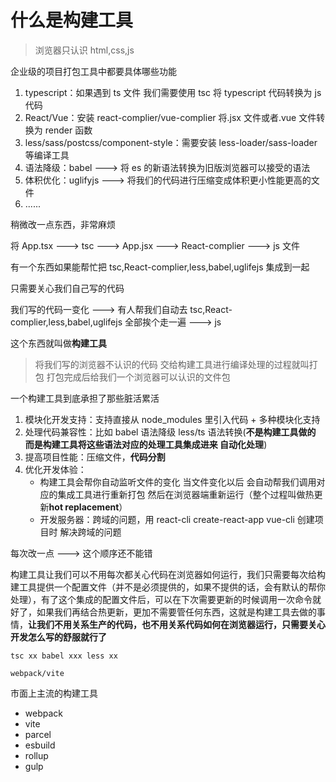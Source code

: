 # 什么是构建工具

> 浏览器只认识 html,css,js

企业级的项目打包工具中都要具体哪些功能

1. typescript：如果遇到 ts 文件 我们需要使用 tsc 将 typescript 代码转换为 js 代码
2. React/Vue：安装 react-complier/vue-complier 将.jsx 文件或者.vue 文件转换为 render 函数
3. less/sass/postcss/component-style：需要安装 less-loader/sass-loader 等编译工具
4. 语法降级：babel ---> 将 es 的新语法转换为旧版浏览器可以接受的语法
5. 体积优化：uglifyjs ---> 将我们的代码进行压缩变成体积更小性能更高的文件
6. ......

稍微改一点东西，非常麻烦

将 App.tsx ---> tsc ---> App.jsx ---> React-complier ---> js 文件

有一个东西如果能帮忙把 tsc,React-complier,less,babel,uglifejs 集成到一起

只需要关心我们自己写的代码

我们写的代码一变化 ---> 有人帮我们自动去 tsc,React-complier,less,babel,uglifejs 全部挨个走一遍 ---> js

这个东西就叫做**构建工具**

> 将我们写的浏览器不认识的代码 交给构建工具进行编译处理的过程就叫打包 打包完成后给我们一个浏览器可以认识的文件包

一个构建工具到底承担了那些脏活累活

1. 模块化开发支持：支持直接从 node_modules 里引入代码 + 多种模块化支持
2. 处理代码兼容性：比如 babel 语法降级 less/ts 语法转换(**不是构建工具做的 而是构建工具将这些语法对应的处理工具集成进来 自动化处理**)
3. 提高项目性能：压缩文件，**代码分割**
4. 优化开发体验：
   - 构建工具会帮你自动监听文件的变化 当文件变化以后 会自动帮我们调用对应的集成工具进行重新打包 然后在浏览器端重新运行（整个过程叫做热更新**hot replacement**）
   - 开发服务器：跨域的问题，用 react-cli create-react-app vue-cli 创建项目时 解决跨域的问题

每次改一点 ---> 这个顺序还不能错

构建工具让我们可以不用每次都关心代码在浏览器如何运行，我们只需要每次给构建工具提供一个配置文件（并不是必须提供的，如果不提供的话，会有默认的帮你处理），有了这个集成的配置文件后，可以在下次需要更新的时候调用一次命令就好了，如果我们再结合热更新，更加不需要管任何东西，这就是构建工具去做的事情，**让我们不用关系生产的代码，也不用关系代码如何在浏览器运行，只需要关心开发怎么写的舒服就行了**


```
tsc xx babel xxx less xx

webpack/vite
```

市面上主流的构建工具
- webpack
- vite
- parcel
- esbuild
- rollup
- gulp
